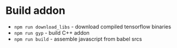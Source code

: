 # Build addon

* `npm run download_libs` - download compiled tensorflow binaries
* `npm run gyp` - build C++ addon
* `npm run build` - assemble javascript from babel srcs
